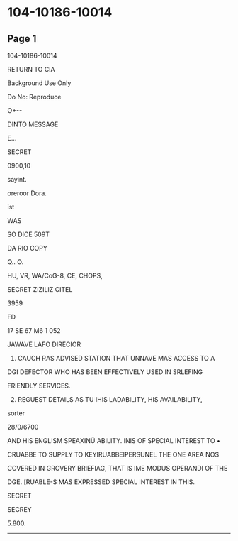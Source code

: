 # 104-10186-10014

## Page 1

104-10186-10014

RETURN TO CIA

Background Use Only

Do No: Reproduce

O+--

DINTO MESSAGE

E...

SECRET

0900,10

sayint.

oreroor Dora.

ist

WAS

SO DICE 509T

DA RIO COPY

Q.. O.

HU, VR, WA/CoG-8, CE, CHOPS,

SECRET ZIZILIZ CITEL

3959

FD

17 SE 67 M6 1 052

JAWAVE LAFO DIRECIOR

1. CAUCH RAS ADVISED STATION THAT UNNAVE MAS ACCESS TO A

DGI DEFECTOR WHO HAS BEEN EFFECTIVELY USED IN SRLEFING

FRIENDLY SERVICES.

2. REGUEST DETAILS AS TU IHIS LADABILITY, HIS AVAILABILITY,

sorter

28/0/6700

AND HIS ENGLISM SPEAXINÜ ABILITY. INIS OF SPECIAL INTEREST TO •

CRUABBE TO SUPPLY TO KEYIRUABBEIPERSUNEL THE ONE AREA NOS

COVERED IN GROVERY BRIEFIAG, THAT IS IME MODUS OPERANDI OF THE

DGE. [RUABLE-S MAS EXPRESSED SPECIAL INTEREST IN THIS.

SECRET

SECREY

5.800.

---

